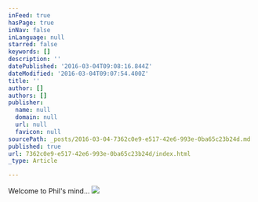 ```yaml
---
inFeed: true
hasPage: true
inNav: false
inLanguage: null
starred: false
keywords: []
description: ''
datePublished: '2016-03-04T09:08:16.844Z'
dateModified: '2016-03-04T09:07:54.400Z'
title: ''
author: []
authors: []
publisher:
  name: null
  domain: null
  url: null
  favicon: null
sourcePath: _posts/2016-03-04-7362c0e9-e517-42e6-993e-0ba65c23b24d.md
published: true
url: 7362c0e9-e517-42e6-993e-0ba65c23b24d/index.html
_type: Article

---
```

Welcome to Phil's mind...
![](https://the-grid-user-content.s3-us-west-2.amazonaws.com/f0eb093d-5514-4d27-8aa0-809021aeb7e2.jpg)